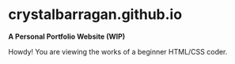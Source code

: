 # crystalbarragan.github.io
**A Personal Portfolio Website (WIP)**

Howdy! You are viewing the works of a beginner HTML/CSS coder. 
